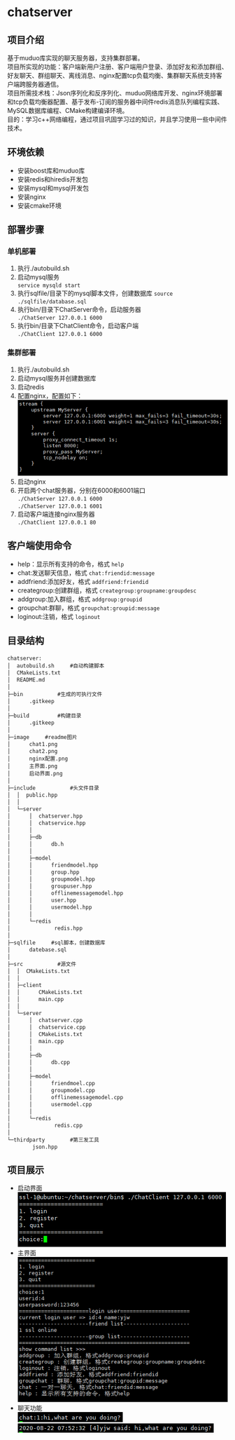 # chatserver
## 项目介绍
基于muduo库实现的聊天服务器，支持集群部署。  
项目所实现的功能：客户端新用户注册、客户端用户登录、添加好友和添加群组、好友聊天、群组聊天、离线消息、nginx配置tcp负载均衡、集群聊天系统支持客户端跨服务器通信。  
项目所需技术栈：Json序列化和反序列化、muduo网络库开发、nginx环境部署和tcp负载均衡器配置、基于发布-订阅的服务器中间件redis消息队列编程实践、MySQL数据库编程、CMake构建编译环境。  
目的：学习c++网络编程，通过项目巩固学习过的知识，并且学习使用一些中间件技术。
## 环境依赖
- 安装boost库和muduo库  
- 安装redis和hiredis开发包
- 安装mysql和mysql开发包
- 安装nginx
- 安装cmake环境
## 部署步骤
### 单机部署
1. 执行./autobuild.sh
2. 启动mysql服务  
   `service mysqld start`
3. 执行sqlfile/目录下的mysql脚本文件，创建数据库
   `source ./sqlfile/database.sql`
4. 执行bin/目录下ChatServer命令，启动服务器  
   `./ChatServer 127.0.0.1 6000`  
5. 执行bin/目录下ChatClient命令，启动客户端  
   `./ChatClient 127.0.0.1 6000`  
### 集群部署
1. 执行./autobuild.sh
2. 启动mysql服务并创建数据库  
3. 启动redis
4. 配置nginx，配置如下：  
   <div align=center><img src="./image/nginxetc.png"/></div>
5. 启动nginx
6. 开启两个chat服务器，分别在6000和6001端口  
   `./ChatServer 127.0.0.1 6000`  
   `./ChatServer 127.0.0.1 6001`
7. 启动客户端连接nginx服务器  
   `./ChatClient 127.0.0.1 80`
## 客户端使用命令
- help：显示所有支持的命令，格式
  `help`  
- chat:发送聊天信息，格式
  `chat:friendid:message`    
- addfriend:添加好友，格式
  `addfriend:friendid`
- creategroup:创建群组，格式
  `creategroup:groupname:groupdesc`
- addgroup:加入群组，格式
  `addgroup:groupid`
- groupchat:群聊，格式
  `groupchat:groupid:message`  
- loginout:注销，格式
  `loginout`
## 目录结构
```
chatserver:
│  autobuild.sh		#自动构建脚本
│  CMakeLists.txt
│  README.md
│  
├─bin			#生成的可执行文件
│      .gitkeep
│      
├─build			#构建目录
│      .gitkeep
│      
├─image		#readme图片
│      chat1.png
│      chat2.png
│      nginx配置.png
│      主界面.png
│      启动界面.png
│      
├─include			#头文件目录
│  │  public.hpp
│  │  
│  └─server
│      │  chatserver.hpp
│      │  chatservice.hpp
│      │  
│      ├─db
│      │      db.h
│      │      
│      ├─model
│      │      friendmodel.hpp
│      │      group.hpp
│      │      groupmodel.hpp
│      │      groupuser.hpp
│      │      offlinemessagemodel.hpp
│      │      user.hpp
│      │      usermodel.hpp
│      │      
│      └─redis
│              redis.hpp
│              
├─sqlfile     #sql脚本，创建数据库
│      datebase.sql
│              
├─src			#源文件
│  │  CMakeLists.txt
│  │  
│  ├─client
│  │      CMakeLists.txt
│  │      main.cpp
│  │      
│  └─server
│      │  chatserver.cpp
│      │  chatservice.cpp
│      │  CMakeLists.txt
│      │  main.cpp
│      │  
│      ├─db
│      │      db.cpp
│      │      
│      ├─model
│      │      friendmoel.cpp
│      │      groupmodel.cpp
│      │      offlinemessagemodel.cpp
│      │      usermodel.cpp
│      │      
│      └─redis
│              redis.cpp
│              
└─thirdparty		#第三发工具
        json.hpp
```
## 项目展示
- 启动界面  
  <div><img src="./image/boot.png"/></div>
- 主界面  
   <div><img src="./image/main.png"/></div>
- 聊天功能
   <div >
   <img src="./image/chat1.png"/>
   <img src="./image/chat2.png"/>
   </div>